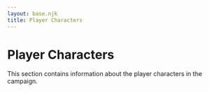 ```yaml
---
layout: base.njk
title: Player Characters
---
```


# Player Characters

This section contains information about the player characters in the campaign.
